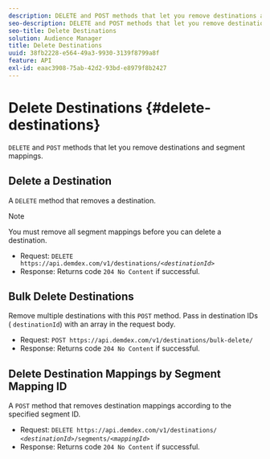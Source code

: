 ```yaml
---
description: DELETE and POST methods that let you remove destinations and segment mappings.
seo-description: DELETE and POST methods that let you remove destinations and segment mappings.
seo-title: Delete Destinations
solution: Audience Manager
title: Delete Destinations
uuid: 38fb2228-e564-49a3-9930-3139f8799a8f
feature: API
exl-id: eaac3908-75ab-42d2-93bd-e8979f8b2427
---
```

# Delete Destinations {#delete-destinations}

`DELETE` and `POST` methods that let you remove destinations and segment mappings.

<!-- r_delete_destinations_all.xml -->

## Delete a Destination

A `DELETE` method that removes a destination.

>[!NOTE]
>
>You must remove all segment mappings before you can delete a destination.

* Request: `DELETE https://api.demdex.com/v1/destinations/`*`<destinationId>`*
* Response: Returns code `204 No Content` if successful.

## Bulk Delete Destinations

Remove multiple destinations with this `POST` method. Pass in destination IDs ( `destinationId`) with an array in the request body.

* Request: `POST https://api.demdex.com/v1/destinations/bulk-delete/`
* Response: Returns code `204 No Content` if successful.

## Delete Destination Mappings by Segment Mapping ID

A `POST` method that removes destination mappings according to the specified segment ID.

* Request: `DELETE https://api.demdex.com/v1/destinations/` *`<destinationId>`*`/segments/`*`<mappingId>`*
* Response: Returns code `204 No Content` if successful.
